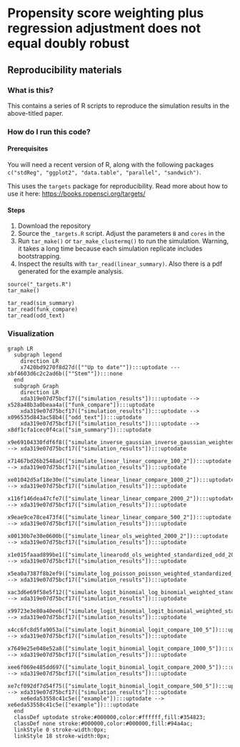 # Propensity score weighting plus regression adjustment does not equal doubly robust
## Reproducibility materials

### What is this?

This contains a series of R scripts to reproduce the simulation results in the above-titled paper. 

### How do I run this code? 

#### Prerequisites
You will need a recent version of R, along with the following packages `c("stdReg", "ggplot2", "data.table", "parallel", "sandwich")`. 

This uses the `targets` package for reproducibility. Read more about how to use it here: https://books.ropensci.org/targets/

#### Steps

1. Download the repository
2. Source the `_targets.R` script. Adjust the parameters `B` and `cores` in the 
3. Run `tar_make()` or `tar_make_clustermq()` to run the simulation. Warning, it takes a long time because each simulation replicate includes bootstrapping. 
4. Inspect the results with `tar_read(linear_summary)`. Also there is a pdf generated for the example analysis. 

```{r}
source("_targets.R")
tar_make()

tar_read(sim_summary)
tar_read(funk_compare)
tar_read(odd_text)
```


### Visualization

```mermaid
graph LR
  subgraph legend
    direction LR
    x7420bd9270f8d27d([""Up to date""]):::uptodate --- xbf4603d6c2c2ad6b([""Stem""]):::none
  end
  subgraph Graph
    direction LR
    xda319e07d75bcf17(["simulation_results"]):::uptodate --> x528a48b3a0beaa4a(["funk_compare"]):::uptodate
    xda319e07d75bcf17(["simulation_results"]):::uptodate --> x096535d843ac58b4(["odd_text"]):::uptodate
    xda319e07d75bcf17(["simulation_results"]):::uptodate --> x8df1cfa1cec0f4ca(["sim_summary"]):::uptodate
    x9e69104330fdf6f8(["simulate_inverse_gaussian_inverse_gaussian_weighted_standardized_2000_200"]):::uptodate --> xda319e07d75bcf17(["simulation_results"]):::uptodate
    x71467bd26b2548ad(["simulate_linear_linear_compare_100_2"]):::uptodate --> xda319e07d75bcf17(["simulation_results"]):::uptodate
    xe01042d5af18e30e(["simulate_linear_linear_compare_1000_2"]):::uptodate --> xda319e07d75bcf17(["simulation_results"]):::uptodate
    x116f146dea47cfe7(["simulate_linear_linear_compare_2000_2"]):::uptodate --> xda319e07d75bcf17(["simulation_results"]):::uptodate
    x9eae9ce78ce473f4(["simulate_linear_linear_compare_500_2"]):::uptodate --> xda319e07d75bcf17(["simulation_results"]):::uptodate
    x00130b7e30e0600b(["simulate_linear_ols_weighted_2000_2"]):::uptodate --> xda319e07d75bcf17(["simulation_results"]):::uptodate
    x1e015faaad899be1(["simulate_linearodd_ols_weighted_standardized_odd_2000_2"]):::uptodate --> xda319e07d75bcf17(["simulation_results"]):::uptodate
    x5ea0a7387f8b2ef9(["simulate_log_poisson_poisson_weighted_standardized_2000_2"]):::uptodate --> xda319e07d75bcf17(["simulation_results"]):::uptodate
    xac3d6e69f58e5f12(["simulate_logit_binomial_log_binomial_weighted_standardized_2000_20"]):::uptodate --> xda319e07d75bcf17(["simulation_results"]):::uptodate
    x99723e3e80a40ee6(["simulate_logit_binomial_logit_binomial_weighted_standardized_2000_2"]):::uptodate --> xda319e07d75bcf17(["simulation_results"]):::uptodate
    x4cc6fc8d5fa9053a(["simulate_logit_binomial_logit_compare_100_5"]):::uptodate --> xda319e07d75bcf17(["simulation_results"]):::uptodate
    x7649e25e048e52a8(["simulate_logit_binomial_logit_compare_1000_5"]):::uptodate --> xda319e07d75bcf17(["simulation_results"]):::uptodate
    xee6f069e485dd697(["simulate_logit_binomial_logit_compare_2000_5"]):::uptodate --> xda319e07d75bcf17(["simulation_results"]):::uptodate
    xe7cf092df7d54f75(["simulate_logit_binomial_logit_compare_500_5"]):::uptodate --> xda319e07d75bcf17(["simulation_results"]):::uptodate
    xe6eda53558c41c5e(["example"]):::uptodate --> xe6eda53558c41c5e(["example"]):::uptodate
  end
  classDef uptodate stroke:#000000,color:#ffffff,fill:#354823;
  classDef none stroke:#000000,color:#000000,fill:#94a4ac;
  linkStyle 0 stroke-width:0px;
  linkStyle 18 stroke-width:0px;
```
